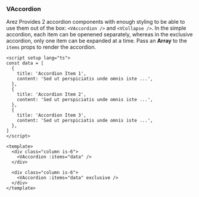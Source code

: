 ### VAccordion

Arez Provides 2 accordion components with enough styling to be able to use
them out of the box: `<VAccordion />` and `<VCollapse />`.
In the simple accordion, each item can be openened separately, whereas in the
exclusive accordion, only one item can be expanded at a time.
Pass an **Array** to the `items` props to render the accordion.

<!--code-->

```vue
<script setup lang="ts">
const data = [
  {
    title: 'Accordion Item 1',
    content: 'Sed ut perspiciatis unde omnis iste ...',
  },
  {
    title: 'Accordion Item 2',
    content: 'Sed ut perspiciatis unde omnis iste ...',
  },
  {
    title: 'Accordion Item 3',
    content: 'Sed ut perspiciatis unde omnis iste ...',
  },
]
</script>

<template>
  <div class="column is-6">
    <VAccordion :items="data" />
  </div>

  <div class="column is-6">
    <VAccordion :items="data" exclusive />
  </div>
</template>
```

<!--/code-->
